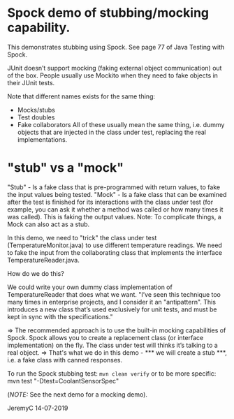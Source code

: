 # Spock demo of stubbing/mocking capability.

This demonstrates stubbing using Spock. See page 77 of Java Testing with Spock.

JUnit doesn’t support mocking (faking external object communication) out of the box.
People usually use Mockito when they need to fake objects in their JUnit tests.

Note that different names exists for the same thing:
- Mocks/stubs
- Test doubles
- Fake collaborators
All of these usually mean the same thing, i.e. dummy objects that are injected in the 
class under test, replacing the real implementations.

"stub" vs a "mock"
==================
"Stub" - Is a fake class that is pre-programmed with return values, to fake the input values being tested.
"Mock" - Is a fake class that can be examined after the test is finished for its interactions with the class 
         under test (for example, you can ask it whether a method was called or how many times it was called).
         This is faking the output values.
         Note: To complicate things, a Mock can also act as a stub.

In this demo, we need to "trick" the class under test (TemperatureMonitor.java) to use different temperature 
readings. We need to fake the input from the collaborating class that implements the interface TemperatureReader.java.

How do we do this?

We could write your own dummy class implementation of TemperatureReader that does what we want. "I’ve seen this 
technique too many times in enterprise projects, and I consider it an "antipattern". This introduces a new class
that’s used exclusively for unit tests, and must be kept in sync with the specifications."

=> The recommended approach is to use the built-in mocking capabilities of Spock.
Spock allows you to create a replacement class (or interface implementation) on the fly. 
The class under test will thinks it’s talking to a real object.
=> That's what we do in this demo - *** we will create a stub ***, i.e. a fake class with canned responses.


To run the Spock stubbing test:
`mvn clean verify`
or to be more specific:
mvn test "-Dtest=CoolantSensorSpec"

(*NOTE:* See the next demo for a mocking demo).


JeremyC 14-07-2019
